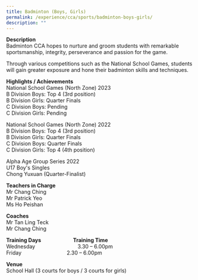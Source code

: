 ```yaml
---
title: Badminton (Boys, Girls)
permalink: /experience/cca/sports/badminton-boys-girls/
description: ""
---
```


**Description** <br>
Badminton CCA hopes to nurture and groom students with remarkable sportsmanship, integrity, perseverance and passion for the game.

Through various competitions such as the National School Games, students will gain greater exposure and hone their badminton skills and techniques. 

**Highlights / Achievements** <br>
National School Games (North Zone) 2023 <br>
B Division Boys: Top 4 (3rd position)<br>
B Division Girls: Quarter Finals<br>
C Division Boys: Pending<br>
C Division Girls: Pending<br>

National School Games (North Zone) 2022<br>
B Division Boys: Top 4 (3rd position)<br>
B Division Girls: Quarter Finals<br>
C Division Boys: Quarter Finals<br>
C Division Girls: Top 4 (4th position)<br>

Alpha Age Group Series 2022<br>
U17 Boy's Singles<br>
Chong Yuxuan (Quarter-Finalist)<br>

**Teachers in Charge** <br>
Mr Chang Ching <br>
Mr Patrick Yeo <br>
Ms Ho Peishan

**Coaches** <br>
Mr Tan Ling Teck <br>
Mr Chang Ching

**Training Days&nbsp;&nbsp;&nbsp; &nbsp;&nbsp;&nbsp; &nbsp;&nbsp;&nbsp; &nbsp;&nbsp;&nbsp; &nbsp;&nbsp;&nbsp; &nbsp;&nbsp; &nbsp; &nbsp;Training Time** <br>
Wednesday&nbsp; &nbsp;&nbsp; &nbsp;&nbsp;&nbsp; &nbsp;&nbsp;&nbsp; &nbsp;&nbsp;&nbsp; &nbsp;&nbsp;&nbsp; &nbsp;&nbsp;&nbsp; &nbsp;&nbsp;&nbsp; 3.30 – 6.00pm <br>
Friday&nbsp; &nbsp;&nbsp; &nbsp;&nbsp;&nbsp; &nbsp;&nbsp;&nbsp; &nbsp;&nbsp;&nbsp; &nbsp;&nbsp;&nbsp; &nbsp;&nbsp;&nbsp;&nbsp;&nbsp; &nbsp;&nbsp;&nbsp;      2.30 – 6.00pm

**Venue** <br>
School Hall (3 courts for boys / 3 courts for girls)